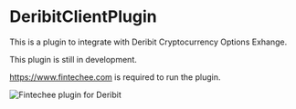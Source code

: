 # DeribitClientPlugin
This is a plugin to integrate with Deribit Cryptocurrency Options Exhange.

This plugin is still in development.

https://www.fintechee.com is required to run the plugin.

![Fintechee plugin for Deribit](https://s3.eu-central-1.amazonaws.com/apalock.com/images/deribit.png)
